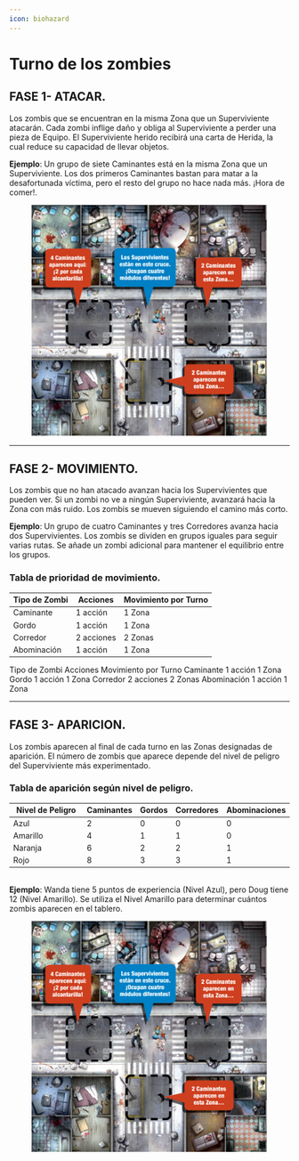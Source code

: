 ```yaml
---
icon: biohazard
---
```


# Turno de los zombies

## FASE 1- ATACAR.

Los zombis que se encuentran en la misma Zona que un Superviviente atacarán. Cada zombi inflige daño y obliga al Superviviente a perder una pieza de Equipo. El Superviviente herido recibirá una carta de Herida, la cual reduce su capacidad de llevar objetos.

**Ejemplo**: Un grupo de siete Caminantes está en la misma Zona que un Superviviente. Los dos primeros Caminantes bastan para matar a la desafortunada víctima, pero el resto del grupo no hace nada más. ¡Hora de comer!.

<figure><img src="../.gitbook/assets/image (2).png" alt=""><figcaption></figcaption></figure>

***

## FASE 2- MOVIMIENTO.

Los zombis que no han atacado avanzan hacia los Supervivientes que pueden ver. Si un zombi no ve a ningún Superviviente, avanzará hacia la Zona con más ruido. Los zombis se mueven siguiendo el camino más corto.

**Ejemplo**: Un grupo de cuatro Caminantes y tres Corredores avanza hacia dos Supervivientes. Los zombis se dividen en grupos iguales para seguir varias rutas. Se añade un zombi adicional para mantener el equilibrio entre los grupos.

### Tabla de prioridad de movimiento.

| Tipo de Zombi | Acciones   | Movimiento por Turno |
| ------------- | ---------- | -------------------- |
| Caminante     | 1 acción   | 1 Zona               |
| Gordo         | 1 acción   | 1 Zona               |
| Corredor      | 2 acciones | 2 Zonas              |
| Abominación   | 1 acción   | 1 Zona               |

Tipo de Zombi Acciones Movimiento por Turno Caminante 1 acción 1 Zona Gordo 1 acción 1 Zona Corredor 2 acciones 2 Zonas Abominación 1 acción 1 Zona

***

## FASE 3- APARICION.

Los zombis aparecen al final de cada turno en las Zonas designadas de aparición. El número de zombis que aparece depende del nivel de peligro del Superviviente más experimentado.

### Tabla de aparición según nivel de peligro.

<table><thead><tr><th width="155">Nivel de Peligro</th><th>Caminantes</th><th>Gordos</th><th>Corredores</th><th>Abominaciones</th></tr></thead><tbody><tr><td>Azul</td><td>2</td><td>0</td><td>0</td><td>0</td></tr><tr><td>Amarillo</td><td>4</td><td>1</td><td>1</td><td>0</td></tr><tr><td>Naranja</td><td>6</td><td>2</td><td>2</td><td>1</td></tr><tr><td>Rojo</td><td>8</td><td>3</td><td>3</td><td>1</td></tr></tbody></table>

\
**Ejemplo**: Wanda tiene 5 puntos de experiencia (Nivel Azul), pero Doug tiene 12 (Nivel Amarillo). Se utiliza el Nivel Amarillo para determinar cuántos zombis aparecen en el tablero.

<figure><img src="../.gitbook/assets/image (4).png" alt=""><figcaption></figcaption></figure>

